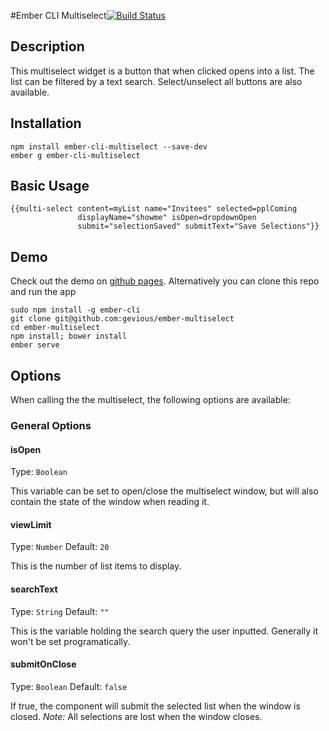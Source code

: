 #Ember CLI Multiselect[![Build Status](https://travis-ci.org/gevious/ember-multiselect.svg)](https://travis-ci.org/gevious/ember-multiselect)

## Description
This multiselect widget is a button that when clicked opens into a list. The 
list can be filtered by a text search. Select/unselect all buttons are also
available.

## Installation
    npm install ember-cli-multiselect --save-dev
    ember g ember-cli-multiselect

## Basic Usage

    {{multi-select content=myList name="Invitees" selected=pplComing
                   displayName="showme" isOpen=dropdownOpen
                   submit="selectionSaved" submitText="Save Selections"}}

## Demo
Check out the demo on [github pages](http://gevious.github.io/ember-multiselect/ "Ember-multiselect Demo").
Alternatively you can clone this repo and run the app

    sudo npm install -g ember-cli
    git clone git@github.com:gevious/ember-multiselect
    cd ember-multiselect
    npm install; bower install
    ember serve

## Options
When calling the the multiselect, the following options are available:

### General Options

#### isOpen
Type: `Boolean`

This variable can be set to open/close the multiselect window, but will also
contain the state of the window when reading it.

#### viewLimit
Type: `Number`
Default: `20`

This is the number of list items to display.


#### searchText
Type: `String`
Default: `""`

This is the variable holding the search query the user inputted. Generally it
won't be set programatically.

#### submitOnClose
Type: `Boolean`
Default: `false`

If true, the component will submit the selected list when the window is closed.
_Note:_ All selections are lost when the window closes.

